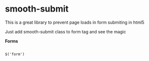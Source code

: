 # smooth-submit
This is a great library to prevent page loads in form submiting in html5


Just add smooth-submit class to form tag and see the magic

<b>Forms</b>

<code>
$('form')
</code>